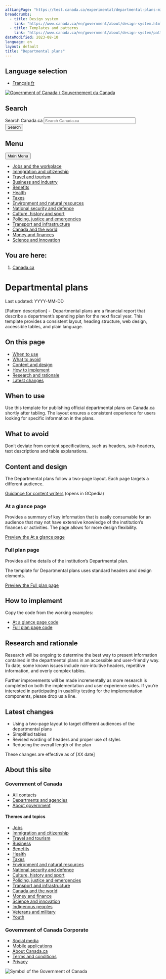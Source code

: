 ```yaml
---
altLangPage: "https://test.canada.ca/experimental/departmental-plans-ministeriels/modele.html"
breadcrumbs:
  - title: Design system
    link: "https://www.canada.ca/en/government/about/design-system.html"
  - title: Templates and patterns
    link: "https://www.canada.ca/en/government/about/design-system/pattern-library.html"
dateModified: 2023-08-10
language: en
layout: default
title: "Departmental plans"
---
```

<link rel="stylesheet" type="text/css" href="css/theme.min.css" />
<!-- HEADER START -->
<div id="wb-bnr" class="container">
  <div class="row">
    <section id="wb-lng" class="col-xs-3 col-sm-12 pull-right text-right">
      <h2 class="wb-inv">Language selection</h2>
      <div class="row">
        <div class="col-md-12">
          <ul class="list-inline mrgn-bttm-0">
            <li> <a lang="fr" href="/content/canadasite/fr/gouvernement/systeme/gouvernement-numerique/strategie-du-gouvernement-numerique.html"> <span class="hidden-xs">Fran&ccedil;ais</span> <abbr title="Fran&ccedil;ais" class="visible-xs h3 mrgn-tp-sm mrgn-bttm-0 text-uppercase">fr</abbr> </a> </li>
          </ul>
        </div>
      </div>
    </section>
    <div class="brand col-xs-9 col-sm-5 col-md-4" property="publisher" typeof="GovernmentOrganization"> <a href="/en.html" property="url"> <img src="/etc/designs/canada/wet-boew/assets/sig-blk-en.svg" alt="Government of Canada" property="logo"/> <span class="wb-inv"> / <span lang="fr">Gouvernement du Canada</span> </span> </a>
      <meta property="name" content="Government of Canada"/>
      <meta property="areaServed" typeof="Country" content="Canada"/>
      <link property="logo" href="/etc/designs/canada/wet-boew/assets/wmms-blk.svg"/>
    </div>
    <section id="wb-srch" class="col-lg-offset-4 col-md-offset-4 col-sm-offset-2 col-xs-12 col-sm-5 col-md-4">
      <h2>Search</h2>
      <form action="/en/sr/srb.html" method="get" name="cse-search-box" role="search">
        <div class="form-group wb-srch-qry">
          <label for="wb-srch-q" class="wb-inv">Search Canada.ca</label>
          <input name="cdn" value="canada" type="hidden"/>
          <input name="st" value="s" type="hidden"/>
          <input name="num" value="10" type="hidden"/>
          <input name="langs" value="en" type="hidden"/>
          <input name="st1rt" value="1" type="hidden"/>
          <input name="s5bm3ts21rch" value="x" type="hidden"/>
          <input id="wb-srch-q" list="wb-srch-q-ac" class="wb-srch-q form-control" name="q" type="search" value="" size="34" maxlength="170" placeholder="Search Canada.ca"/>
          <input type="hidden" name="_charset_" value="UTF-8"/>
          <datalist id="wb-srch-q-ac"> </datalist>
        </div>
        <div class="form-group submit">
          <button type="submit" id="wb-srch-sub" class="btn btn-primary btn-small" name="wb-srch-sub"><span class="glyphicon-search glyphicon"></span><span class="wb-inv">Search</span></button>
        </div>
      </form>
    </section>
  </div>
</div>
<nav class="gcweb-v2 gcweb-menu" typeof="SiteNavigationElement">
  <div class="container">
    <h2 class="wb-inv">Menu</h2>
    <button type="button" aria-haspopup="true" aria-expanded="false"><span class="wb-inv">Main </span>Menu <span class="expicon glyphicon glyphicon-chevron-down"></span></button>
    <ul role="menu" aria-orientation="vertical" data-ajax-replace="/content/dam/canada/sitemenu/sitemenu-v2-en.html">
      <li role="presentation"><a role="menuitem" tabindex="-1" href="https://www.canada.ca/en/services/jobs.html">Jobs and the workplace</a></li>
      <li role="presentation"><a role="menuitem" tabindex="-1" href="https://www.canada.ca/en/services/immigration-citizenship.html">Immigration and citizenship</a></li>
      <li role="presentation"><a role="menuitem" tabindex="-1" href="https://travel.gc.ca/">Travel and tourism</a></li>
      <li role="presentation"><a role="menuitem" tabindex="-1" href="https://www.canada.ca/en/services/business.html">Business and industry</a></li>
      <li role="presentation"><a role="menuitem" tabindex="-1" href="https://www.canada.ca/en/services/benefits.html">Benefits</a></li>
      <li role="presentation"><a role="menuitem" tabindex="-1" href="https://www.canada.ca/en/services/health.html">Health</a></li>
      <li role="presentation"><a role="menuitem" tabindex="-1" href="https://www.canada.ca/en/services/taxes.html">Taxes</a></li>
      <li role="presentation"><a role="menuitem" tabindex="-1" href="https://www.canada.ca/en/services/environment.html">Environment and natural resources</a></li>
      <li role="presentation"><a role="menuitem" tabindex="-1" href="https://www.canada.ca/en/services/defence.html">National security and defence</a></li>
      <li role="presentation"><a role="menuitem" tabindex="-1" href="https://www.canada.ca/en/services/culture.html">Culture, history and sport</a></li>
      <li role="presentation"><a role="menuitem" tabindex="-1" href="https://www.canada.ca/en/services/policing.html">Policing, justice and emergencies</a></li>
      <li role="presentation"><a role="menuitem" tabindex="-1" href="https://www.canada.ca/en/services/transport.html">Transport and infrastructure</a></li>
      <li role="presentation"><a role="menuitem" tabindex="-1" href="http://international.gc.ca/world-monde/index.aspx?lang=eng">Canada and the world</a></li>
      <li role="presentation"><a role="menuitem" tabindex="-1" href="https://www.canada.ca/en/services/finance.html">Money and finances</a></li>
      <li role="presentation"><a role="menuitem" tabindex="-1" href="https://www.canada.ca/en/services/science.html">Science and innovation</a></li>
    </ul>
  </div>
</nav>
<nav id="wb-bc" property="breadcrumb">
  <h2 class="wb-inv">You are here:</h2>
  <div class="container">
    <ol class="breadcrumb">
      <li><a href='/en.html'>Canada.ca</a></li>
    </ol>
  </div>
</nav>
<!-- HEADER END -->
<h1>Departmental plans</h1>
<p>Last updated: YYYY-MM-DD </p>
<p>[Pattern description] -  Departmental plans are a financial report that describe a department&#8217;s spending plan for the next fiscal year. This template provides a consistent layout, heading structure, web design, accessible tables, and plain language. </p>
<section>
  <h2>On this page</h2>
  <ul>
    <li><a href="#toc01">When to use </a></li>
    <li><a href="#toc02">What to avoid </a></li>
    <li><a href="#toc03">Content and design </a></li>
    <li><a href="#toc04">How to implement </a></li>
    <li><a href="#toc05">Research and rationale</a></li>
    <li><a href="#toc06">Latest changes </a></li>
  </ul>
</section>
<section>
  <h2 id="toc01">When to use </h2>
  <p>Use this template for publishing official departmental plans on Canada.ca shortly after tabling. The layout ensures a consistent experience for users looking for specific information in the plans.</p>
</section>
<section>
  <h2 id="toc02">What to avoid </h2>
  <p>Don&#8217;t deviate from content specifications, such as headers, sub-headers, text descriptions and table explanations. </p>
  
</section>
<section>
  <h2 id="toc03">Content and design</h2>
  <p>The Departmental plans follow a two-page layout. Each page targets a different audience. </p>
  <p><a class="btn btn-default" href="#" role="button">Guidance for content writers</a> (opens in GCpedia)</p>
  <section>
    <h3>At a glance page</h3>
    <p>Provides a summary of key information that is easily consumable for an audience that may not have extensive knowledge of the institution&#8217;s finances or activities. The page allows for more design flexibility. </p>
    <p><a class="btn btn-default" href="#" role="button">Preview the At a glance page</a></p>
  </section>
  <section>
    <h3>Full plan page</h3>
    <p>Provides all the details of the institution&#8217;s Departmental plan.</p>
    <p>The template for Departmental plans uses standard headers and design elements.</p>
    <p><a class="btn btn-default" href="#" role="button">Preview the Full plan page</a></p>
  </section>
</section>
<section>
  <h2 id="toc04">How to implement</h2>
  <p>Copy the code from the working examples:</p>
  <ul>
    <li><a href="https://056gc.sharepoint.com/:w:/s/DigitalAdvisoryServices-Serviceconsultatifscontenunumrique/EWTEAnplNo9OkqZWIPe6awMBgHANdB-5kreBHS2kVYCGKg?e=jn27Sk">At a glance page code</a></li>
    <li><a href="https://056gc.sharepoint.com/:w:/s/DigitalAdvisoryServices-Serviceconsultatifscontenunumrique/ESUZjJQ6hXRFtshLkSeGe-0BTeeEluTYEHP8nsbmVcDhZw?e=a9NbEh">Full plan page code</a></li>
  </ul>
</section>
<section>
  <h2 id="toc05">Research and rationale</h2>
  <p>Research will be ongoing to determine the best way to present information contained in the departmental plans in an accessible and user-friendly way. To date, some known issues include non-intuitive headers, repetitive information, and overly complex tables.</p>
  <p> Further improvements will be made incrementally as more research is completed on both the implementation and user experience sides. If you&#8217;re interested in participating in usability testing for the implementation components, please drop us a line.</p>
</section>
<section>
  <h2 id="toc06">Latest changes</h2>
  <ul>
    <li>Using a two-page layout to target different audiences of the departmental plans</li>
    <li>Simplified tables</li>
    <li>Revised wording of headers and proper use of styles</li>
    <li>Reducing the overall length of the plan</li>
  </ul>
  <p>These changes are effective as of [XX date]</p>
</section>

<!-- FOOTER START -->
<footer id="wb-info">
  <h2 class="wb-inv">About this site</h2>
  <div class="gc-main-footer">
    <div class="container">
      <nav>
        <h3>Government of Canada</h3>
        <ul class="list-col-xs-1 list-col-sm-2 list-col-md-3">
          <li><a href="https://www.canada.ca/en/contact.html">All contacts</a></li>
          <li><a href="https://www.canada.ca/en/government/dept.html">Departments and agencies</a></li>
          <li><a href="https://www.canada.ca/en/government/system.html">About government</a></li>
        </ul>
        <h4><span class="wb-inv">Themes and topics</span></h4>
        <ul class="list-unstyled colcount-sm-2 colcount-md-3">
          <li><a href="https://www.canada.ca/en/services/jobs.html">Jobs</a></li>
          <li><a href="https://www.canada.ca/en/services/immigration-citizenship.html">Immigration and citizenship</a></li>
          <li><a href="https://travel.gc.ca/">Travel and tourism</a></li>
          <li><a href="https://www.canada.ca/en/services/business.html">Business</a></li>
          <li><a href="https://www.canada.ca/en/services/benefits.html">Benefits</a></li>
          <li><a href="https://www.canada.ca/en/services/health.html">Health</a></li>
          <li><a href="https://www.canada.ca/en/services/taxes.html">Taxes</a></li>
          <li><a href="https://www.canada.ca/en/services/environment.html">Environment and natural resources</a></li>
          <li><a href="https://www.canada.ca/en/services/defence.html">National security and defence</a></li>
          <li><a href="https://www.canada.ca/en/services/culture.html">Culture, history and sport</a></li>
          <li><a href="https://www.canada.ca/en/services/policing.html">Policing, justice and emergencies</a></li>
          <li><a href="https://www.canada.ca/en/services/transport.html">Transport and infrastructure</a></li>
          <li><a href="https://international.gc.ca/world-monde/index.aspx?lang=eng">Canada and the world</a></li>
          <li><a href="https://www.canada.ca/en/services/finance.html">Money and finance</a></li>
          <li><a href="https://www.canada.ca/en/services/science.html">Science and innovation</a></li>
          <li><a href="https://www.canada.ca/en/services/indigenous-peoples.html">Indigenous peoples</a></li>
          <li><a href="https://www.canada.ca/en/services/veterans.html">Veterans and military</a></li>
          <li><a href="https://www.canada.ca/en/services/youth.html">Youth</a></li>
        </ul>
      </nav>
    </div>
  </div>
  <div class="gc-sub-footer">
    <div class="container d-flex align-items-center">
      <nav>
        <h3 class="wb-inv">Government of Canada Corporate</h3>
        <ul>
          <li><a href="https://www.canada.ca/en/social.html">Social media</a></li>
          <li><a href="https://www.canada.ca/en/mobile.html">Mobile applications</a></li>
          <li><a href="https://www.canada.ca/en/government/about.html">About Canada.ca</a></li>
          <li><a href="https://www.canada.ca/en/transparency/terms.html">Terms and conditions</a></li>
          <li><a href="https://www.canada.ca/en/transparency/privacy.html">Privacy</a></li>
        </ul>
      </nav>
      <div class="wtrmrk align-self-end"> <img src="https://wet-boew.github.io/themes-dist/GCWeb/GCWeb/assets/wmms-blk.svg" alt="Symbol of the Government of Canada" /> </div>
    </div>
  </div>
</footer>
<!-- FOOTER END -->







